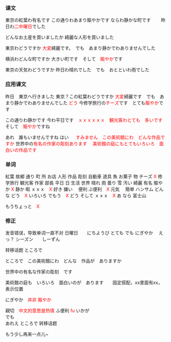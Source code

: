 ### 课文
東京の紅葉わ有名です
この通りわあまり賑やかです
ならわ静かな町です　　
昨日わ<span style="color: red;">二中曜日</span>でした

どんなお土産を買いましたか
綺麗な人形を買いました

東京わどうですか
<span style="color: red;">大変</span>綺麗です。　でも　あまり静かでわありませんでした

横浜わどんな町ですか
大きい町です　そして　<span style="color: red;">賑やか</span>です

東京の天気わどうですか
昨日わ晴れでした　でも　おとといわ雨でした

### 应用课文

昨日　東京へ行きました
東京？この紅葉わどうですか
<span style="color: red;">大変</span>綺麗です　でも　あまり静かでわありませんでした
<span style="color: red;">どう</span>
今修学旅行の<span style="color: red;">チーズ</span>です　とても<span style="color: red;">賑やか</span>です

この通りわ静かです
今わ平日です　<span style="color: red;">ｘｘｘｘｘｘ　観光客わとても　多いです</span>　そして　<span style="color: red;">賑やか</span>ですね

あれ　誰もいませんですね
はい
<span style="color: red;">　 すみません　この美術館にわ　どんな作品ですか </span>
世界中の<span style="color: red;">有名の作家の彫刻あります</span>
<span style="color: red;">　美術館の庭にもとてもいろいろ　面白いの作品です </span>

### 单词
紅葉
故郷
通り
町
所
お店
人形
作品
彫刻
自動車
道具
魚
お菓子
物
チーズ  <span style="color: red;">X</span>
修学旅行
観光客
作家
部長
平日
日
生活
世界
晴れ
雨
曇り
雪
汚い
綺麗
有名
賑やか <span style="color: red;">X</span>
静か
暇
ｘｘｘ　<span style="color: red;">X</span>
好き
嫌い　
便利
ぶ便利　<span style="color: red;">X</span>
元気　
簡単
ハンサム
どんな
どう　<span style="color: red;">X</span>
いろいろ
でもう　<span style="color: red;">X</span>
どう
そして
ｘｘｘ　<span style="color: red;">X</span>
あ
なら
富士山

もうちょっと　<span style="color: red;">X</span>


### 修正
发音错误，导致单词一直不对  日曜日　　にちようび
とても
でも
にぎやか　
えっ？
シーズン　　しーずん

转移话题 ところで

ところで　この美術館にわ　どんな　作品が　ありますか

世界中の有名な作家の彫刻　です

美術館の庭も　いろいろ　面白いのが　あります　　固定搭配，xx里面有xx，表示位置

にぎやか　<span style="color: red;">并非 賑やか</span>

親切　<span style="color: red;">中文的意思是热情</span>
ふ便利  <span style="color: red;">fu</span>
いかが  
でも  
あれえ
ところで  转移话题 

もう少し再来一点儿~
